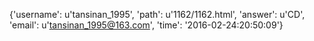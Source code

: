 {'username': u'tansinan_1995', 'path': u'1162/1162.html', 'answer': u'CD', 'email': u'tansinan_1995@163.com', 'time': '2016-02-24:20:50:09'}